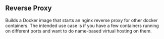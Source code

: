 Reverse Proxy
-------------

Builds a Docker image that starts an nginx reverse proxy for other docker
containers.  The intended use case is if you have a few containers running on
different ports and want to do name-based virtual hosting on them.
